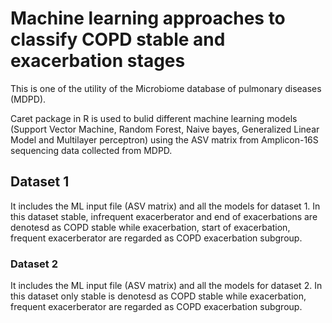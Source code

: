 # Machine learning approaches to classify COPD stable and exacerbation stages
This is one of the utility of the Microbiome database of pulmonary diseases (MDPD).

Caret package in R is used to bulid different machine learning models (Support Vector Machine, Random Forest, Naive bayes, Generalized Linear Model and Multilayer perceptron) using the ASV matrix from Amplicon-16S sequencing data collected from MDPD.

## Dataset 1
It includes the ML input file (ASV matrix) and all the models for dataset 1. In this dataset stable, infrequent exacerberator and end of exacerbations are denotesd as COPD stable while exacerbation, start of exacerbation, frequent exacerberator are regarded as COPD exacerbation subgroup.

### Dataset 2
It includes the ML input file (ASV matrix) and all the models for dataset 2. In this dataset only stable is denotesd as COPD stable while exacerbation, frequent exacerberator are regarded as COPD exacerbation subgroup.
